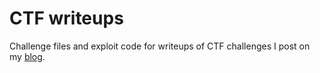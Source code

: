 # CTF writeups
Challenge files and exploit code for writeups of CTF challenges I post on my [blog](https://blog.libh0ps.so).
